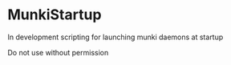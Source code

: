 # MunkiStartup

In development scripting for launching munki daemons at startup

Do not use without permission